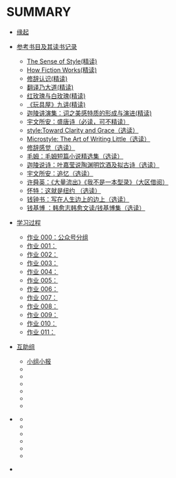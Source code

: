 # SUMMARY

* [缘起](./source/begin.md)
* [参考书目及其读书记录](./source/part1/introduction.md)
  * [The Sense of Style(精读)](./source/part1/1.md)
  * [How Fiction Works(精读)](./source/part1/2.md)
  * [修辞认识(精读)](./source/part1/3.md)
  * [翻译乃大道(精读)](./source/part1/4.md)
  * [红玫瑰与白玫瑰(精读)](./source/part1/5.md)
  * [《玩具屋》九讲(精读)](./source/part1/6.md)
  * [迦陵讲演集：词之美感特质的形成与演进(精读)](./source/part1/7.md)
  * [宇文所安：盛唐诗（必读，可不精读）](./source/part1/8.md)
  * [style:Toward Clarity and Grace（选读）](./source/part1/9.md)
  * [Microstyle: The Art of Writing Little（选读）](./source/part1/10.md)
  * [修辞感觉（选读）](./source/part1/11.md)
  * [毛姆：毛姆短篇小说精选集（选读）](./source/part1/12.md)
  * [迦陵说诗：叶嘉莹说陶渊明饮酒及拟古诗（选读）](./source/part1/13.md)
  * [宇文所安：追忆（选读）](./source/part1/14.md)
  * [许舜英：《大量流出》《我不是一本型录》（大区借阅）](./source/part1/15.md)
  * [怀特：这就是纽约  （选读）](./source/part1/16.md)
  * [钱钟书：写在人生边上的边上（选读）](./source/part1/17.md)
  * [钱基博 ：韩愈志韩愈文读/钱基博集（选读）](./source/part1/18.md)
  
* [学习过程](./source/part2/introduction.md)
  * [作业 000：公众号分组](./source/part2/1.md)
  * [作业 001：](./source/part2/2.md)
  * [作业 002：](./source/part2/3.md)
  * [作业 003：](./source/part2/4.md)
  * [作业 004：](./source/part2/5.md)
  * [作业 005：](./source/part2/6.md)
  * [作业 006：](./source/part2/7.md)
  * [作业 007：](./source/part2/8.md)
  * [作业 008：](./source/part2/9.md)
  * [作业 009：](./source/part2/10.md)
  * [作业 010：](./source/part2/11.md)
  * [作业 011：](./source/part2/12.md)
* [互助组](./source/part3/introduction.md)
  * [小组小报](./source/part3/1.md)
  * [](./source/part3/2.md)
  * [](./source/part3/3.md)
  * [](./source/part3/4.md)
  * [](./source/part3/5.md)
  * [](./source/part3/6.md)
  * [](./source/part3/7.md)
* [](./source/part4/introduction.md)  
  * [](./source/part4/1.md)
  * [](./source/part4/2.md)
  * [](./source/part4/3.md)
  * [](./source/part4/4.md)
  * [](./source/part4/5.md)
  * [](./source/part4/6.md)
* [](./source/end.md)

